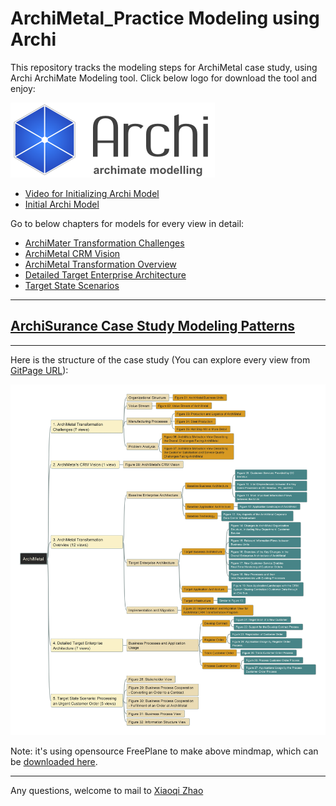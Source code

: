 # ArchiMetal_Practice Modeling using Archi
 
 This repository tracks the modeling steps for ArchiMetal case study, using Archi ArchiMate Modeling tool. Click below logo for download the tool and enjoy:

[![Archi_Logo](./img/Archi_Logo.png)](https://www.archimatetool.com/download/)

- [Video for Initializing Archi Model](https://youtu.be/8zRQ65DApk8)
- [Initial Archi Model](Model_Files/initial_model.archimate)

Go to below chapters for models for every view in detail:

- [ArchiMater Transformation Challenges](2_ArchiMetal_Transformation_Challenges.md)
- [ArchiMetal CRM Vision](./3_ArchiMetal_CRM_Vision.md)
- [ArchiMetal Transformation Overview](./4_ArchiMetal_Transformation_Overview.md)
- [Detailed Target Enterprise Architecture](./5_Detailed_Target_Enterprise_Architecture.md)
- [Target State Scenarios](./6_Target_State_Scenarios.md)

---

## [ArchiSurance Case Study Modeling Patterns](7_ArchiMetal_Modeling_Patterns.md)

---

Here is the structure of the case study (You can explore every view from [GitPage URL](https://yasenstar.github.io/ArchiMetal_Practice/)):

![file structure](img/ArchiMetal-Views-Structure.jpg)

Note: it's using opensource FreePlane to make above mindmap, which can be [downloaded here](https://sourceforge.net/projects/freeplane/).

---

Any questions, welcome to mail to [Xiaoqi Zhao](mailto:xiaoqizhao@outlook.com)